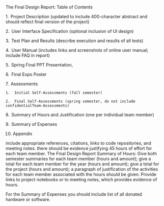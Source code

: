 The Final Design Report: Table of Contents

1.  Project Description (updated to include 400-character abstract and should reflect final version of the project)

2.  User Interface Specification (optional inclusion of UI design)

3.  Test Plan and Results (describe execution and results of all tests)

4.  User Manual (includes links and screenshots of online user manual; include FAQ in report)

5.  Spring Final PPT Presentation, 

6.  Final Expo Poster

7.  Assessments

    1.  Initial Self-Assessments (fall semester)

    2.  Final Self-Assessments (spring semester, do not include confidentialTeam-Assessments)

8.  Summary of Hours and Justification (one per individual team member)

9.  Summary of Expenses

10. Appendix

include appropriate references, citations, links to code repositories, and meeting notes.
there should be evidence justifying 45 hours of effort for each team member.
The Final Design Report Summary of Hours: Give both semester summaries for each team member (hours and amount); give a total for each team member for the year (hours and amount); give a total for the project (hours and amount); a paragraph of justification of the activities for each team member associated with the hours should be given.  Provide links to project notebooks or to meeting notes, which provides evidence of hours.

For the Summary of Expenses you should include list of all donated hardware or software.
